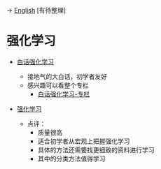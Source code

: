 -> [English](/SKILLSETS/AI/RL/rl.md)
[有待整理]

# 强化学习
- [白话强化学习](https://zhuanlan.zhihu.com/p/111869532)
  - 接地气的大白话，初学者友好
  - 感兴趣可以看整个专栏
    - [白话强化学习-专栏](https://zhuanlan.zhihu.com/c_1215667894253830144)

- [强化学习](https://imzhanghao.com/2022/02/10/reinforcement-learning/#%E5%BC%BA%E5%8C%96%E5%AD%A6%E4%B9%A0)
  - 点评：
    - 质量很高
    - 适合初学者从宏观上把握强化学习
    - 具体的方法还需要找更细致的资料进行学习
    - 其中的分类方法值得学习

